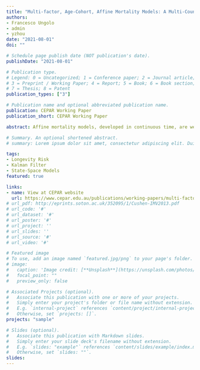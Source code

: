 ```yaml
---
title: "Multi-factor, Age-Cohort, Affine Mortality Models: A Multi-Country Comparison"
authors:
- Francesco Ungolo
- admin
- yzhou
date: "2021-08-01"
doi: ""

# Schedule page publish date (NOT publication's date).
publishDate: "2021-08-01"

# Publication type.
# Legend: 0 = Uncategorized; 1 = Conference paper; 2 = Journal article;
# 3 = Preprint / Working Paper; 4 = Report; 5 = Book; 6 = Book section;
# 7 = Thesis; 8 = Patent
publication_types: ["3"]

# Publication name and optional abbreviated publication name.
publication: CEPAR Working Paper
publication_short: CEPAR Working Paper

abstract: Affine mortality models, developed in continuous time, are well suited to longevity applications including pricing and risk management. Advantages of this modelling approach include closed-form derivations of cohort survival curves, with these survival curves consistent with the dynamics of mortality rates. We compare a number of multi-factor continuous time affine models applied to age-cohort mortality data in a multi-country comparison of five countries with differing lengths of time series mortality data. We develop improved estimation methods for these models and provide R code. Parameters are estimated using maximum likelihood with the univariate Kalman Filter, which accounts for the Poisson variation in the measurement equation. We show how this estimation method is faster and more robust compared to the traditional formulation which heavily uses large matrix multiplication and inversion. We also discuss and address numerical issues with the estimation process. We provide graphical and numerical goodness-of-fit checks, and assess model robustness. We then project cohort survival curves and assess the out-of-sample performance of the analysed models. Although the CIR mortality model fits historical data well, particularly at older ages. Other affine mortality models provide better out-of-sample performance, although less so old ages. We show that the affine mortality models analysed are robust with respect to the set of age-cohort data used for parameter estimation.

# Summary. An optional shortened abstract.
# summary: Lorem ipsum dolor sit amet, consectetur adipiscing elit. Duis posuere tellus ac convallis placerat. Proin tincidunt magna sed ex sollicitudin condimentum.

tags:
- Longevity Risk
- Kalman Filter
- State-Space Models
featured: true

links:
- name: View at CEPAR website
  url: https://www.cepar.edu.au/publications/working-papers/multi-factor-age-cohort-affine-mortality-models-multi-country-comparison
# url_pdf: http://eprints.soton.ac.uk/352095/1/Cushen-IMV2013.pdf
# url_code: '#'
# url_dataset: '#'
# url_poster: '#'
# url_project: ''
# url_slides: ''
# url_source: '#'
# url_video: '#'

# Featured image
# To use, add an image named `featured.jpg/png` to your page's folder. 
# image:
#   caption: 'Image credit: [**Unsplash**](https://unsplash.com/photos/pLCdAaMFLTE)'
#   focal_point: ""
#   preview_only: false

# Associated Projects (optional).
#   Associate this publication with one or more of your projects.
#   Simply enter your project's folder or file name without extension.
#   E.g. `internal-project` references `content/project/internal-project/index.md`.
#   Otherwise, set `projects: []`.
projects: "sample"

# Slides (optional).
#   Associate this publication with Markdown slides.
#   Simply enter your slide deck's filename without extension.
#   E.g. `slides: "example"` references `content/slides/example/index.md`.
#   Otherwise, set `slides: ""`.
slides:
---
```

